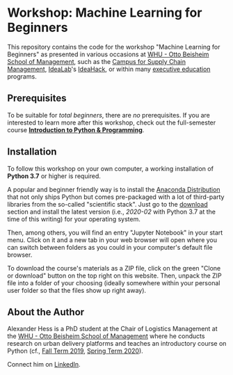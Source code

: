 # Workshop: Machine Learning for Beginners

This repository contains the code for the workshop "Machine Learning for
Beginners" as presented in various occasions at
[WHU - Otto Beisheim School of Management](https://www.whu.edu), such as the
[Campus for Supply Chain Management](https://www.campus-for-supply-chain-management-cscm.de/),
[IdeaLab](https://www.idealab.io)'s [IdeaHack](http://www.ideahack.io), or
within many [executive education](https://ee.whu.edu/) programs.


## Prerequisites

To be suitable for *total beginners*, there are *no* prerequisites.
If you are interested to learn more after this workshop, check out the
full-semester course **[Introduction to Python & Programming](https://github.com/webartifex/intro-to-python)**.


## Installation

To follow this workshop on your own computer, a working installation of
**Python 3.7** or higher is required.

A popular and beginner friendly way is to install the [Anaconda Distribution](https://www.anaconda.com/distribution/)
that not only ships Python but comes pre-packaged with a lot of third-party
libraries from the so-called "scientific stack".
Just go to the [download](https://www.anaconda.com/distribution/#download-section)
section and install the latest version (i.e., *2020-02* with Python 3.7 at the
time of this writing) for your operating system.

Then, among others, you will find an entry "Jupyter Notebook" in your start
menu.
Click on it and a new tab in your web browser will open where you can switch
between folders as you could in your computer's default file browser.

To download the course's materials as a ZIP file, click on the green "Clone or
download" button on the top right on this website.
Then, unpack the ZIP file into a folder of your choosing (ideally somewhere
within your personal user folder so that the files show up right away).


## About the Author

Alexander Hess is a PhD student at the Chair of Logistics Management at the
[WHU - Otto Beisheim School of Management](https://www.whu.edu) where he
conducts research on urban delivery platforms and teaches an introductory
course on Python (cf., [Fall Term 2019](https://vlv.whu.edu/campus/all/event.asp?objgguid=0xE57C2715B01B441AAFD3E79AA05CACCF&from=vvz&gguid=0x6A2B0ED5B2B949E69957A2099E7DE2F1&mode=own&tguid=0x3980A9BBC3BF4A638E977F2DC163F44B&lang=en),
[Spring Term 2020](https://vlv.whu.edu/campus/all/event.asp?objgguid=0x3354F4C108FF4E959CDD692A325D9AFE&from=vvz&gguid=0x262E29795DD742CFBDE72B12B69CEFD6&mode=own&lang=en&tguid=0x2E4A7D1FF3C34AD08FF07685461781C9)).

Connect him on [LinkedIn](https://www.linkedin.com/in/webartifex).

